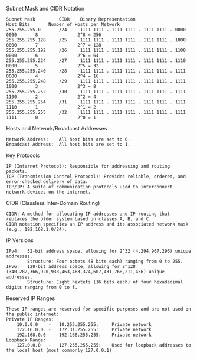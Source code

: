 
Subnet Mask and CIDR Notation

	Subnet Mask			CIDR	Binary Representation								Host Bits		Number of Hosts per Network
	255.255.255.0		/24		1111 1111 . 1111 1111 . 1111 1111 . 0000 0000		8				2^8 = 256
	255.255.255.128		/25		1111 1111 . 1111 1111 . 1111 1111 . 1000 0000		7				2^7 = 128
	255.255.255.192		/26		1111 1111 . 1111 1111 . 1111 1111 . 1100 0000		6				2^6 = 64
	255.255.255.224		/27		1111 1111 . 1111 1111 . 1111 1111 . 1110 0000		5				2^5 = 32
	255.255.255.240		/28		1111 1111 . 1111 1111 . 1111 1111 . 1111 0000		4				2^4 = 16
	255.255.255.248		/29		1111 1111 . 1111 1111 . 1111 1111 . 1111 1000		3				2^3 = 8
	255.255.255.252		/30		1111 1111 . 1111 1111 . 1111 1111 . 1111 1100		2				2^2 = 4
	255.255.255.254		/31		1111 1111 . 1111 1111 . 1111 1111 . 1111 1110		1				2^1 = 2
	255.255.255.255		/32		1111 1111 . 1111 1111 . 1111 1111 . 1111 1111		0				2^0 = 1

Hosts and Network/Broadcast Addresses

	Network Address:	All host bits are set to 0.
	Broadcast Address:	All host bits are set to 1.

Key Protocols

	IP (Internet Protocol): Responsible for addressing and routing packets.
	TCP (Transmission Control Protocol): Provides reliable, ordered, and error-checked delivery of data.
	TCP/IP: A suite of communication protocols used to interconnect network devices on the internet.

CIDR (Classless Inter-Domain Routing)

	CIDR: A method for allocating IP addresses and IP routing that replaces the older system based on classes A, B, and C.
	CIDR notation specifies an IP address and its associated network mask (e.g., 192.168.1.0/24).

IP Versions

	IPv4:	32-bit address space, allowing for 2^32 (4,294,967,296) unique addresses.
			Structure: Four octets (8 bits each) ranging from 0 to 255.
	IPv6:	128-bit address space, allowing for 2^128 (340,282,366,920,938,463,463,374,607,431,768,211,456) unique addresses.
			Structure: Eight hextets (16 bits each) of four hexadecimal digits ranging from 0 to f.

Reserved IP Ranges

	These IP ranges are reserved for specific purposes and are not used on the public internet:
	Private IP Ranges:
		10.0.0.0	-	10.255.255.255:		Private network
		172.16.0.0	- 	172.31.255.255:		Private network
		192.168.0.0	-	192.168.255.255:	Private network
	Loopback Range:
		127.0.0.0	-	127.255.255.255: 	Used for loopback addresses to the local host (most commonly 127.0.0.1)
